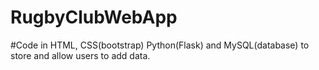 # RugbyClubWebApp
#Code in HTML, CSS(bootstrap) Python(Flask) and MySQL(database) to store and allow users to add data.
